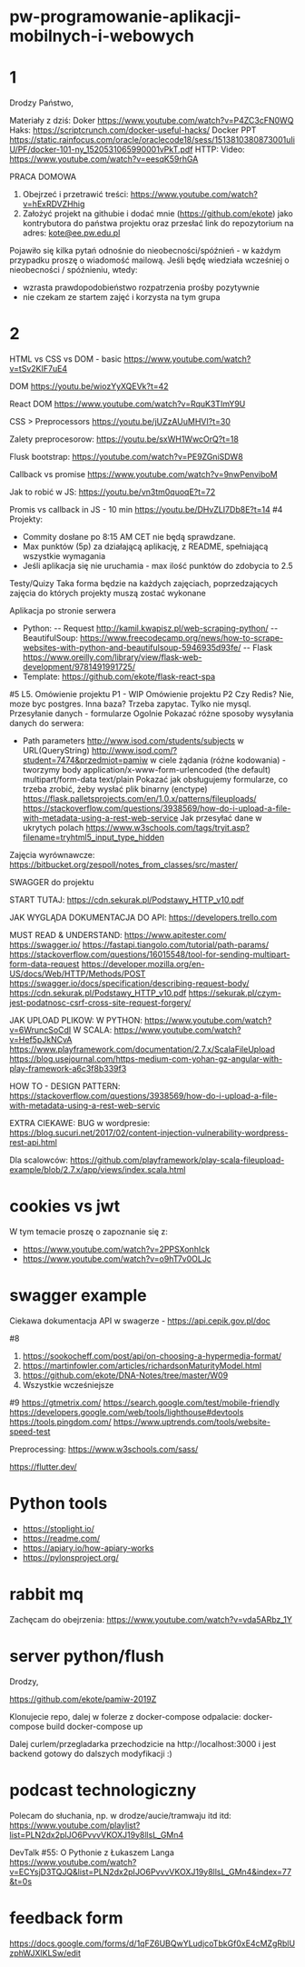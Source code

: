 # pw-programowanie-aplikacji-mobilnych-i-webowych
# 1
Drodzy Państwo,

Materiały z dziś:
Doker
https://www.youtube.com/watch?v=P4ZC3cFN0WQ
Haks:
https://scriptcrunch.com/docker-useful-hacks/
Docker PPT
https://static.rainfocus.com/oracle/oraclecode18/sess/1513810380873001uIiU/PF/docker-101-ny_1520531065990001vPkT.pdf
HTTP:
Video:
https://www.youtube.com/watch?v=eesqK59rhGA

PRACA DOMOWA
1. Obejrzeć i przetrawić treści: https://www.youtube.com/watch?v=hExRDVZHhig 
2. Założyć projekt na githubie i dodać mnie (https://github.com/ekote) jako kontrybutora do państwa projektu oraz przesłać link do repozytorium na adres: kote@ee.pw.edu.pl

Pojawiło się kilka pytań odnośnie do nieobecności/spóźnień - w każdym przypadku proszę o wiadomość mailową. Jeśli będę wiedziała wcześniej o nieobecności / spóźnieniu, wtedy:
- wzrasta prawdopodobieństwo rozpatrzenia prośby pozytywnie
- nie czekam ze startem zajęć i korzysta na tym grupa

# 2 
HTML vs CSS vs DOM - basic
https://www.youtube.com/watch?v=tSv2KIF7uE4

DOM
https://youtu.be/wiozYyXQEVk?t=42 


React DOM
https://www.youtube.com/watch?v=RquK3TImY9U

CSS > Preprocessors
https://youtu.be/jUZzAUuMHVI?t=30

Zalety preprocesorow:
https://youtu.be/sxWH1WwcOrQ?t=18 

Flusk bootstrap:
https://youtube.com/watch?v=PE9ZGniSDW8

Callback vs promise
https://www.youtube.com/watch?v=9nwPenviboM 

Jak to robić w JS:
https://youtu.be/vn3tm0quoqE?t=72

Promis vs callback in JS - 10 min 
https://youtu.be/DHvZLI7Db8E?t=14
#4 
Projekty:
- Commity dosłane po 8:15 AM CET nie będą sprawdzane. 
- Max punktów (5p) za działającą aplikację, z README, spełniającą wszystkie wymagania
- Jeśli aplikacja się nie uruchamia - max ilość punktów do zdobycia to 2.5

Testy/Quizy
Taka forma będzie na każdych zajęciach, poprzedzających zajęcia do których projekty muszą zostać wykonane 

Aplikacja po stronie serwera
- Python: 
  -- Request http://kamil.kwapisz.pl/web-scraping-python/
  -- BeautifulSoup:
https://www.freecodecamp.org/news/how-to-scrape-websites-with-python-and-beautifulsoup-5946935d93fe/
  -- Flask 
https://www.oreilly.com/library/view/flask-web-development/9781491991725/
- Template: https://github.com/ekote/flask-react-spa

#5 
L5.
Omówienie projektu P1 - WIP
Omówienie projektu P2
Czy Redis? Nie, moze byc postgres. Inna baza? Trzeba zapytac. Tylko nie mysql.
Przesyłanie danych - formularze
Ogolnie
Pokazać różne sposoby wysyłania danych do serwera:
+ Path parameters 
http://www.isod.com/students/subjects 
w URL(QueryString)
http://www.isod.com/?student=7474&przedmiot=pamiw
w ciele żądania (różne kodowania) - tworzymy body
application/x-www-form-urlencoded (the default)
multipart/form-data
text/plain
Pokazać jak obsługujemy formularze, co trzeba zrobić, żeby wysłać plik binarny (enctype)
https://flask.palletsprojects.com/en/1.0.x/patterns/fileuploads/
https://stackoverflow.com/questions/3938569/how-do-i-upload-a-file-with-metadata-using-a-rest-web-service
Jak przesyłać dane w ukrytych polach
https://www.w3schools.com/tags/tryit.asp?filename=tryhtml5_input_type_hidden

Zajęcia wyrównawcze: https://bitbucket.org/zespoll/notes_from_classes/src/master/

SWAGGER do projektu


START TUTAJ: https://cdn.sekurak.pl/Podstawy_HTTP_v10.pdf

JAK WYGLĄDA DOKUMENTACJA DO API:
https://developers.trello.com

MUST READ & UNDERSTAND:
https://www.apitester.com/
https://swagger.io/
https://fastapi.tiangolo.com/tutorial/path-params/
https://stackoverflow.com/questions/16015548/tool-for-sending-multipart-form-data-request
https://developer.mozilla.org/en-US/docs/Web/HTTP/Methods/POST
https://swagger.io/docs/specification/describing-request-body/
https://cdn.sekurak.pl/Podstawy_HTTP_v10.pdf
https://sekurak.pl/czym-jest-podatnosc-csrf-cross-site-request-forgery/


JAK UPLOAD PLIKOW:
W PYTHON: https://www.youtube.com/watch?v=6WruncSoCdI
W SCALA: 
https://www.youtube.com/watch?v=Hef5pJkNCvA
https://www.playframework.com/documentation/2.7.x/ScalaFileUpload
https://blog.usejournal.com/https-medium-com-yohan-gz-angular-with-play-framework-a6c3f8b339f3

HOW TO - DESIGN PATTERN:
https://stackoverflow.com/questions/3938569/how-do-i-upload-a-file-with-metadata-using-a-rest-web-servic


EXTRA CIEKAWE:
BUG w wordpresie:
https://blog.sucuri.net/2017/02/content-injection-vulnerability-wordpress-rest-api.html

Dla scalowców:
https://github.com/playframework/play-scala-fileupload-example/blob/2.7.x/app/views/index.scala.html

# cookies vs jwt
W tym temacie proszę o zapoznanie się z:

- https://www.youtube.com/watch?v=2PPSXonhIck
- https://www.youtube.com/watch?v=o9hT7v0OLJc

# swagger example
Ciekawa dokumentacja API w swagerze - https://api.cepik.gov.pl/doc

#8 
1. https://sookocheff.com/post/api/on-choosing-a-hypermedia-format/
2. https://martinfowler.com/articles/richardsonMaturityModel.html
3. https://github.com/ekote/DNA-Notes/tree/master/W09
4. Wszystkie wcześniejsze


#9
https://gtmetrix.com/
https://search.google.com/test/mobile-friendly
https://developers.google.com/web/tools/lighthouse#devtools
https://tools.pingdom.com/
https://www.uptrends.com/tools/website-speed-test


Preprocessing:
https://www.w3schools.com/sass/

https://flutter.dev/

# Python tools
- https://stoplight.io/
- https://readme.com/
- https://apiary.io/how-apiary-works
- https://pylonsproject.org/

# rabbit mq
Zachęcam do obejrzenia: https://www.youtube.com/watch?v=vda5ARbz_1Y

# server python/flush
Drodzy,

https://github.com/ekote/pamiw-2019Z

Klonujecie repo, dalej w folerze z docker-compose odpalacie:
docker-compose build
docker-compose up

Dalej curlem/przegladarka przechodzicie na http://localhost:3000 i jest backend gotowy do dalszych modyfikacji :) 

# podcast technologiczny
Polecam do słuchania, np. w drodze/aucie/tramwaju itd itd:
https://www.youtube.com/playlist?list=PLN2dx2pIJO6PvvvVKOXJ19y8llsL_GMn4

DevTalk #55: O Pythonie z Łukaszem Langa
https://www.youtube.com/watch?v=ECYsjD3TQJQ&list=PLN2dx2pIJO6PvvvVKOXJ19y8llsL_GMn4&index=77&t=0s

# feedback form
https://docs.google.com/forms/d/1qFZ6UBQwYLudjcoTbkGf0xE4cMZgRblUzphWJXlKLSw/edit
